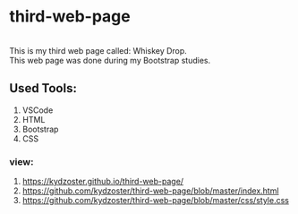 # third-web-page
<br>
This is my third web page called: Whiskey Drop.<br>
This web page was done during my Bootstrap studies.<br>

## Used Tools:
1. VSCode
2. HTML
3. Bootstrap
4. CSS

### view:
1. https://kydzoster.github.io/third-web-page/
2. https://github.com/kydzoster/third-web-page/blob/master/index.html
3. https://github.com/kydzoster/third-web-page/blob/master/css/style.css